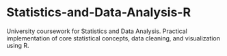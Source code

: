 # Statistics-and-Data-Analysis-R
University coursework for Statistics and Data Analysis. Practical implementation of core statistical concepts, data cleaning, and visualization using R.
